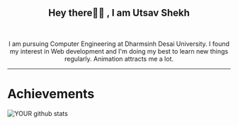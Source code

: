 ﻿<h2  align="center"> Hey there👋🏻 , I am Utsav Shekh    </h2>  <br/>

<p  align="center">I am pursuing Computer Engineering at Dharmsinh Desai University.
                        I found my interest in Web development and I'm doing my best to learn new things regularly.
                        Animation attracts me a lot.</p>
<hr/>


# Achievements
![YOUR github stats](https://github-readme-stats.vercel.app/api?username=shekhutsav1962001)

<!--

# Profile Visits
![Visitor Count](https://profile-counter.glitch.me/shekhutsav1962001/count.svg)
<hr />


**shekhutsav1962001/shekhutsav1962001** is a ✨ _special_ ✨ repository because its `README.md` (this file) appears on your GitHub profile.

Here are some ideas to get you started:

- 🔭 I’m currently working on ...
- 🌱 I’m currently learning ...
- 👯 I’m looking to collaborate on ...
- 🤔 I’m looking for help with ...
- 💬 Ask me about ...
- 📫 How to reach me: ...
- 😄 Pronouns: ...
- ⚡ Fun fact: ...
-->
